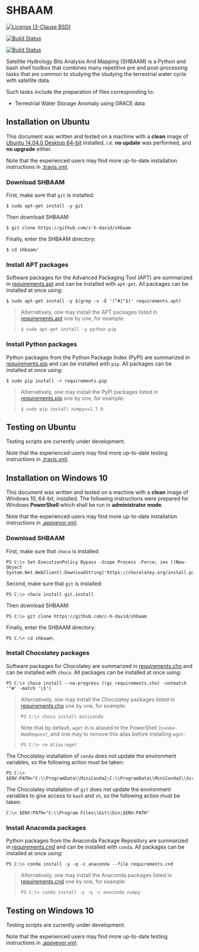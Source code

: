 # SHBAAM
[![License (3-Clause BSD)](https://img.shields.io/badge/license-BSD%203--Clause-yellow.svg)](https://github.com/c-h-david/shbaam/blob/master/LICENSE)

[![Build Status](https://travis-ci.org/c-h-david/shbaam.svg?branch=master)](https://travis-ci.org/c-h-david/shbaam)

[![Build Status](https://ci.appveyor.com/api/projects/status/github/c-h-david/shbaam?branch=master&svg=true)](https://ci.appveyor.com/project/c-h-david/shbaam)

Satellite Hydrology Bits Analysis And Mapping (SHBAAM) is a Python and bash 
shell toolbox that combines many repetitive pre and post-processing tasks that 
are common to studying the studying the terrestrial water cycle with satellite 
data. 

Such tasks include the preparation of files corresponding to:

- Terrestrial Water Storage Anomaly using GRACE data

## Installation on Ubuntu
This document was written and tested on a machine with a **clean** image of 
[Ubuntu 14.04.0 Desktop 64-bit](http://old-releases.ubuntu.com/releases/14.04.0/ubuntu-14.04-desktop-amd64.iso)
installed, *i.e.* **no update** was performed, and **no upgrade** either.

Note that the experienced users may find more up-to-date installation 
instructions in
[.travis.yml](https://github.com/c-h-david/shbaam/blob/master/.travis.yml).

### Download SHBAAM
First, make sure that `git` is installed: 

```
$ sudo apt-get install -y git
```

Then download SHBAAM:

```
$ git clone https://github.com/c-h-david/shbaam
```

Finally, enter the SHBAAM directory:

```
$ cd shbaam/
```

### Install APT packages
Software packages for the Advanced Packaging Tool (APT) are summarized in 
[requirements.apt](https://github.com/c-h-david/shbaam/blob/master/requirements.apt)
and can be installed with `apt-get`. All packages can be installed at once using:

```
$ sudo apt-get install -y $(grep -v -E '(^#|^$)' requirements.apt)
```

> Alternatively, one may install the APT packages listed in 
> [requirements.apt](https://github.com/c-h-david/shbaam/blob/master/requirements.apt)
> one by one, for example:
>
> ```
> $ sudo apt-get install -y python-pip
>```

### Install Python packages
Python packages from the Python Package Index (PyPI) are summarized in 
[requirements.pip](https://github.com/c-h-david/shbaam/blob/master/requirements.pip)
and can be installed with `pip`. All packages can be installed at once using:

```
$ sudo pip install -r requirements.pip
```

> Alternatively, one may install the PyPI packages listed in 
> [requirements.pip](https://github.com/c-h-david/shbaam/blob/master/requirements.pip)
> one by one, for example:
>
> ```
> $ sudo pip install numpy==1.7.0
> ```

## Testing on Ubuntu
Testing scripts are currently under development.

Note that the experienced users may find more up-to-date testing instructions 
in
[.travis.yml](https://github.com/c-h-david/shbaam/blob/master/.travis.yml).

## Installation on Windows 10
This document was written and tested on a machine with a **clean** image of
Windows 10, 64-bit, installed. The following instructions were prepared for
Windows **PowerShell** which shall be run in **administrator mode**.

Note that the experienced users may find more up-to-date installation
instructions in
[.appveyor.yml](https://github.com/c-h-david/shbaam/blob/master/.appveyor.yml).

### Download SHBAAM
First, make sure that `choco` is installed:

```
PS C:\> Set-ExecutionPolicy Bypass -Scope Process -Force; iex ((New-Object System.Net.WebClient).DownloadString('https://chocolatey.org/install.ps1'))
```

Second, make sure that `git` is installed:

```
PS C:\> choco install git.install
```

Then download SHBAAM:

```
PS C:\> git clone https://github.com/c-h-david/shbaam
```

Finally, enter the SHBAAM directory:

```
PS C:\> cd shbaam\
```

### Install Chocolatey packages
Software packages for Chocolatey are summarized in
[requirements.cho](https://github.com/c-h-david/shbaam/blob/master/requirements.cho)
and can be installed with `choco`. All packages can be installed at once using:

```
PS C:\> choco install --no-progress ((gc requirements.cho) -notmatch '^#' -match '\S')
```

> Alternatively, one may install the Chocolatey packages listed in
> [requirements.cho](https://github.com/c-h-david/shbaam/blob/master/requirements.cho)
> one by one, for example:
>
> ```
> PS C:\> choco install miniconda
> ```
>
> Note that by default, `wget` in is aliased to the PowerShell
> `Invoke-WebRequest`, and one may to remove this alias before installing
> `wget`:
>
> ```
> PS C:\> rm Alias:wget
> ```

The Chocolatey installation of `conda`  does not update the environment
variables, so the following action must be taken:

```
PS C:\> $ENV:PATH="C:\\ProgramData\\MiniConda2;C:\\ProgramData\\MiniConda2\\Scripts;$ENV:PATH"
```

The Chocolatey installation of `git`  does not update the environment
variables to give access to `bash` and `sh`, so the following action must be
taken:

```
C:\> $ENV:PATH="C:\\Program Files\\Git\\bin;$ENV:PATH"
```

### Install Anaconda packages
Python packages from the Anaconda Package Repository are summarized in
[requirements.cnd](https://github.com/c-h-david/shbaam/blob/master/requirements.cnd)
and can be installed with `conda`. All packages can be installed at once using:

```
PS C:\> conda install -y -q -c anaconda --file requirements.cnd
```

> Alternatively, one may install the Anaconda packages listed in
> [requirements.cnd](https://github.com/c-h-david/shbaam/blob/master/requirements.cnd)
> one by one, for example:
>
> ```
> PS C:\> conda install -y -q -c anaconda numpy
> ```

## Testing on Windows 10
Testing scripts are currently under development.

Note that the experienced users may find more up-to-date testing instructions
in
[.appveyor.yml](https://github.com/c-h-david/shbaam/blob/master/.appveyor.yml).
